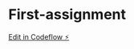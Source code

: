 # First-assignment

[Edit in Codeflow ⚡️](https://stackblitz.com/~/github.com/AlhassanMariam/First-assignment)
